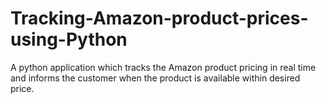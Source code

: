 # Tracking-Amazon-product-prices-using-Python
A python application which tracks the Amazon product pricing in real time and informs the customer when the product is available within desired price.
